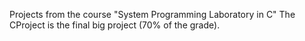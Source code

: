 Projects from the course "System Programming Laboratory in C"
The CProject is the final big project (70% of the grade).
